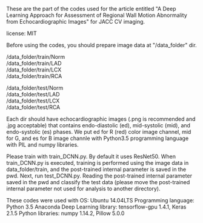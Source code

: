 These are the part of the codes used for the article entitled "A Deep Learning
Approach for Assessment of Regional Wall Motion Abnormality from
Echocardiographic Images" for JACC CV imaging.  
  
license: MIT  
  
Before using the codes, you should prepare image data at "/data_folder" dir.
  
/data_folder/train/Norm  
/data_folder/train/LAD  
/data_folder/train/LCX  
/data_folder/train/RCA  
  
/data_folder/test/Norm  
/data_folder/test/LAD  
/data_folder/test/LCX  
/data_folder/test/RCA  
  
Each dir should have echocardiographic images (.png is recommended and .jpg
acceptable) that contains endo-diastolic (ed), mid-systolic (mid), and endo-systolic (es) phases. We put ed for R (red) color image channel, mid for G,
and es for B image channle with Python3.5 programming language with PIL and
numpy libraries.  
  
Please train with train_DCNN.py. By default it uses ResNet50. When train_DCNN.py is executed, training is performed using the image data in data_folder/train, and the post-trained internal parameter is saved in the pwd. Next, run test_DCNN.py. Reading the post-trained internal parameter saved in the pwd and classify the test data (please move the post-trained internal parameter not used for analysis to another directory).  
  
These codes were used with
   OS: Ubuntu 14.04LTS
   Programming language: Python 3.5 Anaconda
   Deep Learning library: tensorflow-gpu 1.4.1, Keras 2.1.5
   Python libraries: numpy 1.14.2, Pillow 5.0.0
